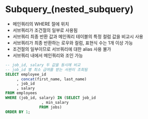 # Subquery_(nested_subquery)

- 메인쿼리의 WHERE 절에 위치
- 서브쿼리가 조건절의 일부로 사용됨
- 서브쿼리 최종 반환 값과 메인쿼리 테이블의 특정 컬럼 값을 비교시 사용
- 서브쿼리가 최종 반환하는 로우와 컬럼, 표현식 수는 1개 이상 가능
- 조건절의 일부이므로 서브쿼리에 대한 alias 사용 불가
- 서브쿼리 내에서 메인쿼리와 조인 가능

```sql
-- job_id, salary 두 값을 동시에 비교
-- job_id 별 최소 급여를 받는 사원이 조회됨
SELECT employee_id
     , concat(first_name, last_name)
     , job_id
     , salary
FROM employees
WHERE (job_id, salary) IN (SELECT job_id
				, min_salary
			   FROM jobs)
ORDER BY 1;
```
